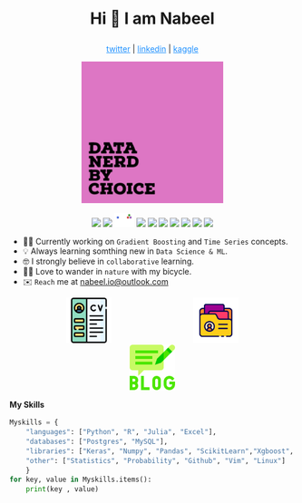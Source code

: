 
<p align="center" style="font-size: 200%;"><b>Hi 👋 I am Nabeel</b></p>
<p align="center">
    <a href="https://twitter.com/floopybits" style="color:dodgerblue">twitter</a> |
    <a href="https://www.linkedin.com/in/nabeel-hasan-08b2a615a/" style="color:dodgerblue">linkedin</a> |
    <a href="https://www.kaggle.com/floopybits" style="color:dodgerblue">kaggle</a> 
</p>

<p align="center"><img src="photo/FloopyBits15.png" width=250>
</p>

<p align="center">
<img  src="https://s3.dualstack.us-east-2.amazonaws.com/pythondotorg-assets/media/community/logos/python-logo-only.png" width=20>
<img
 src="https://www.r-project.org/logo/Rlogo.png" width=25>
<img src="https://raw.githubusercontent.com/JuliaLang/julia-logo-graphics/e621cb9e88ff9e0c9e9cad8847b5986e0c43626d/images/julia-logo-dark.svg" width=35 />
<img src="https://upload.wikimedia.org/wikipedia/commons/3/34/Microsoft_Office_Excel_%282019%E2%80%93present%29.svg" width=25/>
<img 
src="https://git-scm.com/images/logos/downloads/Git-Logo-1788C.svg" width=45>
<img src="https://cdn.jsdelivr.net/gh/devicons/devicon/icons/postgresql/postgresql-original.svg" width=25/>
<img src="https://cdn.jsdelivr.net/gh/devicons/devicon/icons/mysql/mysql-original.svg" width=25/>
<img
src="https://upload.wikimedia.org/wikipedia/commons/c/cf/New_Power_BI_Logo.svg" width=25>
<img
src="https://upload.wikimedia.org/wikipedia/commons/0/05/Scikit_learn_logo_small.svg" width=35>
<img src="https://bashlogo.com/img/logo/svg/full_colored_dark.svg" width=55 />
</p>          


* 👨‍💻 Currently working on `Gradient Boosting`  and `Time Series` concepts.
* 💡 Always learning somthing new in `Data Science & ML`.
* 🤓 I strongly believe in `collaborative` learning.
* 🚴‍♂️ Love to wander in `nature` with my bicycle.
* ✉️ `Reach` me at nabeel.io@outlook.com


<p align="center">
<a href="https://nabeel-io.github.io/resume-info/"><img src="photo/cv.png" width=80, hspace=70></a>
<a href="https://github.com/nabeel-io/resume-info"><img src="photo/portfolio.png" width = 80, hspace=70></a>
<a href="https://medium.com/@floopybits"><img src="photo/blog.png" width = 80, hspace=70></a>
</p>


**My Skills**

```python
Myskills = {
    "languages": ["Python", "R", "Julia", "Excel"],
    "databases": ["Postgres", "MySQL"],
    "libraries": ["Keras", "Numpy", "Pandas", "ScikitLearn","Xgboost", "Dplyr", "ggplot2"],
    "other": ["Statistics", "Probability", "Github", "Vim", "Linux"]
    }
for key, value in Myskills.items():
    print(key , value)
```
